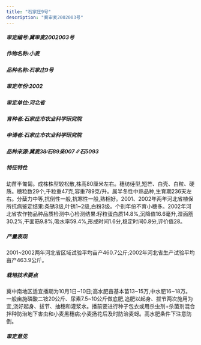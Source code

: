 ```yaml
---
title: "石家庄9号"
description: "冀审麦2002003号"
---
```

##### 审定编号:冀审麦2002003号

##### 作物名称:小麦

##### 品种名称:石家庄9号

##### 审定年份:2002

##### 审定单位:河北省

##### 育种者:石家庄市农业科学研究院

##### 申请者:石家庄市农业科学研究院

##### 品种来源:冀麦38∕石89亲007∥石5093

##### 特征特性
幼苗半匍匐。成株株型较松散,株高80厘米左右。穗纺缍型,短芒、白壳、白粒、硬质。穗粒数29个,千粒重47克,容重789克/升。属半冬性中熟品种,生育期236天左右。分蘖力中等,抗倒性一般,抗寒性一般,熟相好。2001、2002年两年河北省植保所抗病鉴定结果:条锈3级,叶锈1~2级,白粉3级。个别年份不育小穗多。2002年河北省农作物品种品质检测中心检测结果:籽粒蛋白质14.8%,沉降值16.6毫升,湿面筋30.2%,干面筋9.8%,吸水率59.4%,形成时间1.6分,稳定时间0.8分,评价值28。

##### 产量表现
2001~2002两年河北省区域试验平均亩产460.7公斤;2002年河北省生产试验平均亩产463.9公斤。

##### 栽培技术要点
冀中南地区适宜播期为10月1日~10日;高水肥亩基本苗13~15万,中水肥16~18万。一般亩施磷酸二铵20公斤、尿素7.5~10公斤做底肥,追肥以起身、拔节两次施用为宜,浇好起身、拔节、抽穗和灌浆水。播前要进行种子包衣或用杀虫剂+杀菌剂混合拌种防治地下害虫和小麦黑穗病;小麦扬花后及时防治麦蚜。高水肥条件下注意防倒。

##### 审定意见

